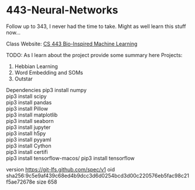 # 443-Neural-Networks
Follow up to 343, I never had the time to take. Might as well learn this stuff now...

Class Website: [CS 443 Bio-Inspired Machine Learning](https://cs.colby.edu/courses/S23/cs443/index.html)

TODO: As I learn about the project provide some summary here
Projects:
1. Hebbian Learning
2. Word Embedding and SOMs
3. Outstar

Dependencies
pip3 install numpy  
pip3 install scipy  
pip3 install pandas  
pip3 install Pillow  
pip3 install matplotlib  
pip3 install seaborn  
pip3 install jupyter  
pip3 install h5py  
pip3 install pyyaml  
pip3 install Cython  
pip3 install certifi  
pip3 install tensorflow-macos/ pip3 install tensorflow






version https://git-lfs.github.com/spec/v1
oid sha256:9c5e9af439c68ed4b9dcc3d6d0254bcd3d00c220576eb5fac98c21f5ae72678e
size 658
